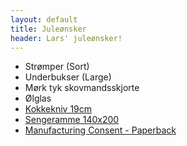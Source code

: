 ```yaml
---
layout: default
title: Juleønsker
header: Lars' juleønsker!
---
```


- Strømper (Sort)
- Underbukser (Large)
- Mørk tyk skovmandsskjorte
- Ølglas
- [Kokkekniv 19cm](https://www.kunstogkokkentoj.dk/da/product/knive/kokkekniv-traeskaft-l-19-cm)
- [Sengeramme 140x200](https://jysk.dk/sovevaerelse/sengerammer/sengeramme-vedde-140x200-eg-0)
- [Manufacturing Consent - Paperback](https://www.amazon.co.uk/Manufacturing-Consent-Political-Economy-Media/dp/0099533111)
